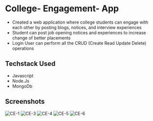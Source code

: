# College- Engagement- App
- Created a web application where college students can engage with each other by posting blogs, notices, and 
interview experiences
- Student can post job opening notices and experiences to increase change of better placements
- Login User can perform all the CRUD (Create Read Update Delete) operations

## Techstack Used
- Javascript
- Node.Js
- MongoDb


## Screenshots
![CE-1](https://user-images.githubusercontent.com/60291173/177271834-b9c4801e-fef4-45f0-858d-ae770de1c854.png)
![CE-3](https://user-images.githubusercontent.com/60291173/177271851-ac80a325-25dd-4bf4-a078-a7dfd43b472b.png)
![CE-4](https://user-images.githubusercontent.com/60291173/177272041-2527f683-4f6f-431b-a0c0-c4d6b014925d.png)
![CE-5](https://user-images.githubusercontent.com/60291173/177272137-de5404d6-1deb-4f11-8dcd-bb5958a3d637.png)
![CE-6](https://user-images.githubusercontent.com/60291173/177272320-24ec41b1-dde7-44e9-8a8b-e63d242567eb.png)

